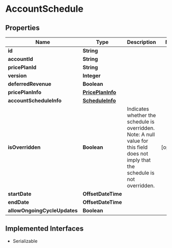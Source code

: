 

# AccountSchedule


## Properties

| Name | Type | Description | Notes |
|------------ | ------------- | ------------- | -------------|
|**id** | **String** |  |  |
|**accountId** | **String** |  |  |
|**pricePlanId** | **String** |  |  |
|**version** | **Integer** |  |  |
|**deferredRevenue** | **Boolean** |  |  |
|**pricePlanInfo** | [**PricePlanInfo**](PricePlanInfo.md) |  |  |
|**accountScheduleInfo** | [**ScheduleInfo**](ScheduleInfo.md) |  |  |
|**isOverridden** | **Boolean** | Indicates whether the schedule is overridden. Note: A null value for this field does not imply that the schedule is not overridden.  |  [optional] |
|**startDate** | **OffsetDateTime** |  |  |
|**endDate** | **OffsetDateTime** |  |  |
|**allowOngoingCycleUpdates** | **Boolean** |  |  |


## Implemented Interfaces

* Serializable



